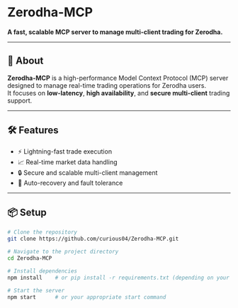 # Zerodha-MCP

**A fast, scalable MCP server to manage multi-client trading for Zerodha.**

---

## 🚀 About

**Zerodha-MCP** is a high-performance Model Context Protocol (MCP) server designed to manage real-time trading operations for Zerodha users.  
It focuses on **low-latency**, **high availability**, and **secure multi-client** trading support.

---

## 🛠 Features

- ⚡ Lightning-fast trade execution
- 📈 Real-time market data handling
- 🔒 Secure and scalable multi-client management
- 🔁 Auto-recovery and fault tolerance

---

## 📦 Setup

```bash
# Clone the repository
git clone https://github.com/curious04/Zerodha-MCP.git

# Navigate to the project directory
cd Zerodha-MCP

# Install dependencies
npm install    # or pip install -r requirements.txt (depending on your tech stack)

# Start the server
npm start      # or your appropriate start command

